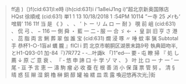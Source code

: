 >ff追 )〔)f(cid:631)l:e時 i)h(cid:631)i i'1a8eiJ1ng i)“超北京新奥国隊店 HQst 徐順戒 (cid:631) 単1 1 13 10/18/2018 1 :54PM 10114 ”ー寺 25 〆rも‘ 噌屑’ 116 11f 当 是 《 》 、 、 ’ ト ー リ ム ロ ー 耐 》 覗 前 岨 (cid:631) 、 侃 弓 、 − 116 一 側 舜 ・ 藍 一 二 ‐ 服 一 合 ゞ ← ・ 皇 訓 旧 亨 さ 港 、 蕊 脂 両 言 鯏 葬 翠 伽 誰 宝 (cid:631) 燗 浸 啄 〃 唾 蚊 率 猟 Subtotal 手 恭杯1-○-1盲al 蠣 朧 』fICl i 罰 北京市朝胴区湖景末路9号 執典廻吻半,とH1-Q93-01 加-84『}7R772 - ‐…叶諏k 「)1”ed‐-‐ 要 ‐ 屯 瞭 掃 『 処 し 薦 ↓ 原 ご 意 衰 、 『 ‐ 悠 申 諦 口 十 学 ゾ マ 、 》 叶 比 ロ ー ナ 一 ’ 一 尾 ‐ 亘 予 言 恵 一 濤 駒 瘤 必 收 蚕 在 根 善 消 小 保 藷 票 管 努 。 清 § 晴 惑 狂 辮 湿 銅 櫓 榊 銅 醇 罐 袖 繧 皿 乖 露 喚迎悠再次光;|街